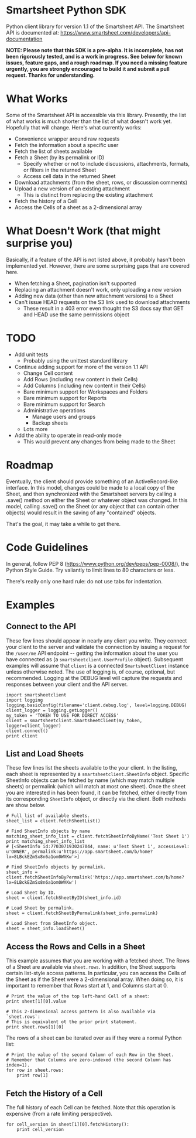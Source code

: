 Smartsheet Python SDK
=====================

Python client library for version 1.1 of the Smartsheet API.
The Smartsheet API is documented at:
https://www.smartsheet.com/developers/api-documentation

**NOTE: Please note that this SDK is a pre-alpha.  It is incomplete, has not been rigorously tested, and is a work in progress.  See below for known issues, feature gaps, and a rough roadmap.  If you need a missing feature urgently, you are strongly encouraged to build it and submit a pull request.  Thanks for understanding.**

# What Works

Some of the Smartsheet API is accessible via this library.  Presently,
the list of what works is much shorter than the list of what doesn't
work yet.  Hopefully that will change.  Here's what currently works:

* Convenience wrapper around raw requests
* Fetch the information about a specific user
* Fetch the list of sheets available
* Fetch a Sheet (by its permalink or ID)
  * Specify whether or not to include discussions, attachments, formats, or filters in the returned Sheet
  * Access cell data in the returned Sheet
* Download attachments (from the sheet, rows, or discussion comments)
* Upload a new version of an existing attachment
  * This is distinct from replacing the existing attachment
* Fetch the history of a Cell
* Access the Cells of a sheet as a 2-dimensional array

# What Doesn't Work (that might surprise you)

Basically, if a feature of the API is not listed above, it probably 
hasn't been implemented yet.  However, there are some surprising gaps
that are covered here.

* When fetching a Sheet, pagination isn't supported
* Replacing an attachment doesn't work, only uploading a new version
* Adding new data (other than new attachment versions) to a Sheet
* Can't issue HEAD requests on the S3 link used to download attachments
  * These result in a 403 error even thought the S3 docs say that GET and HEAD use the same permissions object

# TODO

* Add unit tests
  * Probably using the unittest standard library
* Continue adding support for more of the version 1.1 API
  * Change Cell content
  * Add Rows (including new content in their Cells)
  * Add Columns (including new content in their Cells)
  * Bare minimum support for Workspaces and Folders
  * Bare minimum support for Reports
  * Bare minimum support for Search
  * Administrative operations
    * Manage users and groups
    * Backup sheets
  * Lots more
* Add the ability to operate in read-only mode
  * This would prevent any changes from being made to the Sheet

# Roadmap

Eventually, the client should provide something of an ActiveRecord-like
interface.  In this model, changes could be made to a local copy of the
Sheet, and then synchronized with the Smartsheet servers by calling
a .save() method on either the Sheet or whatever object was changed. In
this model, calling .save() on the Sheet (or any object that can contain
other objects) would result in the saving of any "contained" objects.

That's the goal, it may take a while to get there.

# Code Guidelines

In general, follow PEP 8 (https://www.python.org/dev/peps/pep-0008/),
the Python Style Guide.  Try valiantly to limit lines to 80 characters
or less.

There's really only one hard rule:  do not use tabs for indentation.

# Examples

## Connect to the API

These few lines should appear in nearly any client you write.  They connect
your client to the server and validate the connection by issuing a request
for the `/user/me` API endpoint -- getting the information about the user
you have connected as (a `smartsheetclient.UserProfile` object).
Subsequent examples will assume that `client` is a connected
`SmartsheetClient` instance unless otherwise noted.  The use of logging is,
of course, optional, but recommended.  Logging at the DEBUG level will
capture the requests and responses between your client and the API server.

```
import smartsheetclient
import logging
logging.basicConfig(filename='client.debug.log', level=logging.DEBUG)
client_logger = logging.getLogger()
my_token = 'TOKEN TO USE FOR DIRECT ACCESS'
client = smartsheetclient.SmartsheetClient(my_token, logger=client_logger)
client.connect()
print client
```

## List and Load Sheets

These few lines list the sheets available to the your client.  In the
listing, each sheet is represented by a `smartsheetclient.SheetInfo`
object.  Specific SheetInfo objects can be fetched by name (which may match
multiple sheets) or permalink (which will match at most one sheet).  Once
the sheet you are interested in has been found, it can be fetched, either
directly from its corresponding `SheetInfo` object, or directly via the
client.  Both methods are show below.

```
# Full list of available sheets.
sheet_list = client.fetchSheetList()

# Find SheetInfo objects by name
matching_sheet_info_list = client.fetchSheetInfoByName('Test Sheet 1')
print matching_sheet_info_list
# [<SheetInfo id:7703071930247044, name: u'Test Sheet 1', accessLevel: u'OWNER', permalink:u'https://app.smartsheet.com/b/home?lx=8LBckEZmSx8n6a1om0WXKw'>]

# Find SheetInfo objects by permalink.
sheet_info = client.fetchSheetInfoByPermalink('https://app.smartsheet.com/b/home?lx=8LBckEZmSx8n6a1om0WXKw')

# Load Sheet by ID.
sheet = client.fetchSheetByID(sheet_info.id)

# Load Sheet by permalink.
sheet = client.fetchSheetByPermalink(sheet_info.permalink)

# Load Sheet from SheetInfo object.
sheet = sheet_info.loadSheet()
```

## Access the Rows and Cells in a Sheet

This example assumes that you are working with a fetched sheet.  The Rows
of a Sheet are available via `sheet.rows`.  In addition, the Sheet supports
certain list-style access patterns.  In particular, you can access the Cells
of the Sheet as if the Sheet were a 2-dimensional array.  When doing so, it
is important to remember that Rows start at 1, and Columns start at 0.

```
# Print the value of the top left-hand Cell of a sheet:
print sheet[1][0].value

# This 2-dimensional access pattern is also available via `sheet.rows`:
# This is equivalent ot the prior print statement.
print sheet.rows[1][0]
```

The rows of a sheet can be iterated over as if they were a normal Python
list:

```
# Print the value of the second Column of each Row in the Sheet.
# Remember that Columns are zero-indexed (the second Column has index=1).
for row in sheet.rows:
    print row[1]
```

## Fetch the History of a Cell

The full history of each Cell can be fetched.  Note that this operation is
expensive (from a rate limiting perspective).

```
for cell_version in sheet[1][0].fetchHistory():
    print cell_version
```

